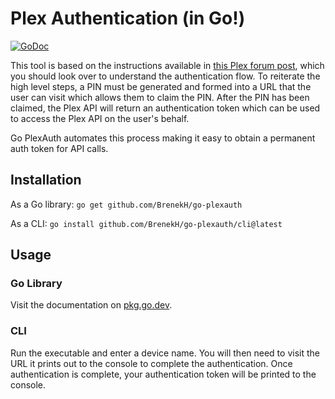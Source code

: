 # Plex Authentication (in Go!)

[![GoDoc](https://pkg.go.dev/badge/github.com/BrenekH/go-plexauth)](https://pkg.go.dev/github.com/BrenekH/go-plexauth)

This tool is based on the instructions available in [this Plex forum post](https://forums.plex.tv/t/authenticating-with-plex/609370), which you should look over to understand the authentication flow.
To reiterate the high level steps, a PIN must be generated and formed into a URL that the user can visit which allows them to claim the PIN.
After the PIN has been claimed, the Plex API will return an authentication token which can be used to access the Plex API on the user's behalf.

Go PlexAuth automates this process making it easy to obtain a permanent auth token for API calls.

## Installation

As a Go library: `go get github.com/BrenekH/go-plexauth`

As a CLI: `go install github.com/BrenekH/go-plexauth/cli@latest`

## Usage

### Go Library

Visit the documentation on [pkg.go.dev](https://pkg.go.dev/github.com/BrenekH/go-plexauth).

### CLI

Run the executable and enter a device name.
You will then need to visit the URL it prints out to the console to complete the authentication.
Once authentication is complete, your authentication token will be printed to the console.
